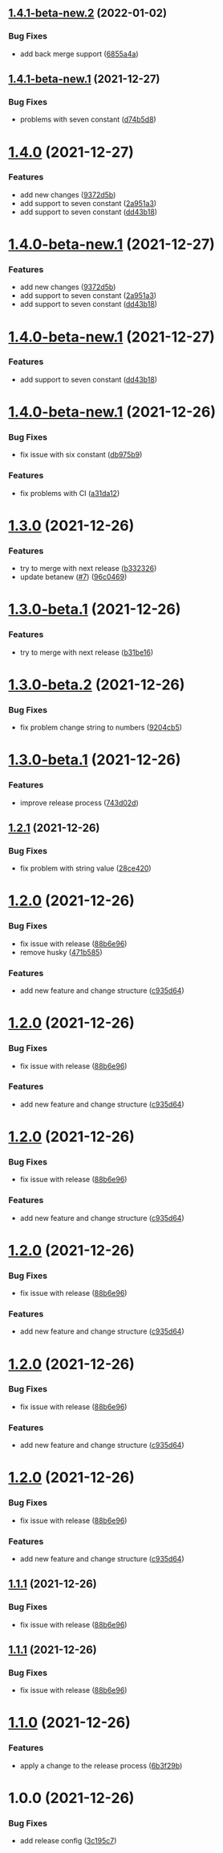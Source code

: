 ## [1.4.1-beta-new.2](https://github.com/brayanarrieta/hello-world-brayan/compare/v1.4.1-beta-new.1...v1.4.1-beta-new.2) (2022-01-02)


### Bug Fixes

* add back merge support ([6855a4a](https://github.com/brayanarrieta/hello-world-brayan/commit/6855a4af56f90bfbcbfb2148556e6b2a37ed1f26))

## [1.4.1-beta-new.1](https://github.com/brayanarrieta/hello-world-brayan/compare/v1.4.0...v1.4.1-beta-new.1) (2021-12-27)


### Bug Fixes

* problems with seven constant ([d74b5d8](https://github.com/brayanarrieta/hello-world-brayan/commit/d74b5d83044ae7d2e3b030655e850ff3b3ae9db2))

# [1.4.0](https://github.com/brayanarrieta/hello-world-brayan/compare/v1.3.0...v1.4.0) (2021-12-27)


### Features

* add new changes ([9372d5b](https://github.com/brayanarrieta/hello-world-brayan/commit/9372d5b40016c4794c1765aa5baf1696a059017c))
* add support to seven constant ([2a951a3](https://github.com/brayanarrieta/hello-world-brayan/commit/2a951a3af268477f5644df0a980ad3b09a8a4668))
* add support to seven constant ([dd43b18](https://github.com/brayanarrieta/hello-world-brayan/commit/dd43b18a78dfa6a7d604f6c6249014351cdc2fd1))

# [1.4.0-beta-new.1](https://github.com/brayanarrieta/hello-world-brayan/compare/v1.3.0...v1.4.0-beta-new.1) (2021-12-27)


### Features

* add new changes ([9372d5b](https://github.com/brayanarrieta/hello-world-brayan/commit/9372d5b40016c4794c1765aa5baf1696a059017c))
* add support to seven constant ([2a951a3](https://github.com/brayanarrieta/hello-world-brayan/commit/2a951a3af268477f5644df0a980ad3b09a8a4668))
* add support to seven constant ([dd43b18](https://github.com/brayanarrieta/hello-world-brayan/commit/dd43b18a78dfa6a7d604f6c6249014351cdc2fd1))

# [1.4.0-beta-new.1](https://github.com/brayanarrieta/hello-world-brayan/compare/v1.3.0...v1.4.0-beta-new.1) (2021-12-27)


### Features

* add support to seven constant ([dd43b18](https://github.com/brayanarrieta/hello-world-brayan/commit/dd43b18a78dfa6a7d604f6c6249014351cdc2fd1))

# [1.4.0-beta-new.1](https://github.com/brayanarrieta/hello-world-brayan/compare/v1.3.0...v1.4.0-beta-new.1) (2021-12-26)


### Bug Fixes

* fix issue with six constant ([db975b9](https://github.com/brayanarrieta/hello-world-brayan/commit/db975b981c252f050e9ce51017fc8187646a5e1d))


### Features

* fix problems with CI ([a31da12](https://github.com/brayanarrieta/hello-world-brayan/commit/a31da12e998bc40d3f754309fef2c9ae65f70df2))

# [1.3.0](https://github.com/brayanarrieta/hello-world-brayan/compare/v1.2.1...v1.3.0) (2021-12-26)


### Features

* try to merge with next release ([b332326](https://github.com/brayanarrieta/hello-world-brayan/commit/b332326ddfd731c288fe9fa3ac6de6a6d1c77bc2))
* update betanew ([#7](https://github.com/brayanarrieta/hello-world-brayan/issues/7)) ([96c0469](https://github.com/brayanarrieta/hello-world-brayan/commit/96c0469252df72aabce010aa81cfce8d307e80ab))

# [1.3.0-beta.1](https://github.com/brayanarrieta/hello-world-brayan/compare/v1.2.1...v1.3.0-beta.1) (2021-12-26)


### Features

* try to merge with next release ([b31be16](https://github.com/brayanarrieta/hello-world-brayan/commit/b31be16b98c605c237ca7864f847de11d11ea1c2))

# [1.3.0-beta.2](https://github.com/brayanarrieta/hello-world-brayan/compare/v1.3.0-beta.1...v1.3.0-beta.2) (2021-12-26)


### Bug Fixes

* fix problem change string to numbers ([9204cb5](https://github.com/brayanarrieta/hello-world-brayan/commit/9204cb5cd962085c3448d7b577dcf1a5b9120edc))


# [1.3.0-beta.1](https://github.com/brayanarrieta/hello-world-brayan/compare/v1.2.1...v1.3.0-beta.1) (2021-12-26)


### Features

* improve release process ([743d02d](https://github.com/brayanarrieta/hello-world-brayan/commit/743d02dbab355d374a15654b8ce35e8976dc8eb5))

## [1.2.1](https://github.com/brayanarrieta/hello-world-brayan/compare/v1.2.0...v1.2.1) (2021-12-26)


### Bug Fixes

* fix problem with string value ([28ce420](https://github.com/brayanarrieta/hello-world-brayan/commit/28ce420f787eb9b3d16d677f10c83c4982acc081))

# [1.2.0](https://github.com/brayanarrieta/hello-world-brayan/compare/v1.1.0...v1.2.0) (2021-12-26)


### Bug Fixes

* fix issue with release ([88b6e96](https://github.com/brayanarrieta/hello-world-brayan/commit/88b6e96329471bcef979986e8d65f86ad497991f))
* remove husky ([471b585](https://github.com/brayanarrieta/hello-world-brayan/commit/471b58533d774d8eb728a2d99557175785fdd7c7))


### Features

* add new feature and change structure ([c935d64](https://github.com/brayanarrieta/hello-world-brayan/commit/c935d640b626e236fb6cd25dd3a73bd4a6b7aae4))

# [1.2.0](https://github.com/brayanarrieta/hello-world-brayan/compare/v1.1.0...v1.2.0) (2021-12-26)


### Bug Fixes

* fix issue with release ([88b6e96](https://github.com/brayanarrieta/hello-world-brayan/commit/88b6e96329471bcef979986e8d65f86ad497991f))


### Features

* add new feature and change structure ([c935d64](https://github.com/brayanarrieta/hello-world-brayan/commit/c935d640b626e236fb6cd25dd3a73bd4a6b7aae4))

# [1.2.0](https://github.com/brayanarrieta/hello-world-brayan/compare/v1.1.0...v1.2.0) (2021-12-26)


### Bug Fixes

* fix issue with release ([88b6e96](https://github.com/brayanarrieta/hello-world-brayan/commit/88b6e96329471bcef979986e8d65f86ad497991f))


### Features

* add new feature and change structure ([c935d64](https://github.com/brayanarrieta/hello-world-brayan/commit/c935d640b626e236fb6cd25dd3a73bd4a6b7aae4))

# [1.2.0](https://github.com/brayanarrieta/hello-world-brayan/compare/v1.1.0...v1.2.0) (2021-12-26)


### Bug Fixes

* fix issue with release ([88b6e96](https://github.com/brayanarrieta/hello-world-brayan/commit/88b6e96329471bcef979986e8d65f86ad497991f))


### Features

* add new feature and change structure ([c935d64](https://github.com/brayanarrieta/hello-world-brayan/commit/c935d640b626e236fb6cd25dd3a73bd4a6b7aae4))

# [1.2.0](https://github.com/brayanarrieta/hello-world-brayan/compare/v1.1.0...v1.2.0) (2021-12-26)


### Bug Fixes

* fix issue with release ([88b6e96](https://github.com/brayanarrieta/hello-world-brayan/commit/88b6e96329471bcef979986e8d65f86ad497991f))


### Features

* add new feature and change structure ([c935d64](https://github.com/brayanarrieta/hello-world-brayan/commit/c935d640b626e236fb6cd25dd3a73bd4a6b7aae4))

# [1.2.0](https://github.com/brayanarrieta/hello-world-brayan/compare/v1.1.0...v1.2.0) (2021-12-26)


### Bug Fixes

* fix issue with release ([88b6e96](https://github.com/brayanarrieta/hello-world-brayan/commit/88b6e96329471bcef979986e8d65f86ad497991f))


### Features

* add new feature and change structure ([c935d64](https://github.com/brayanarrieta/hello-world-brayan/commit/c935d640b626e236fb6cd25dd3a73bd4a6b7aae4))

## [1.1.1](https://github.com/brayanarrieta/hello-world-brayan/compare/v1.1.0...v1.1.1) (2021-12-26)


### Bug Fixes

* fix issue with release ([88b6e96](https://github.com/brayanarrieta/hello-world-brayan/commit/88b6e96329471bcef979986e8d65f86ad497991f))

## [1.1.1](https://github.com/brayanarrieta/hello-world-brayan/compare/v1.1.0...v1.1.1) (2021-12-26)


### Bug Fixes

* fix issue with release ([88b6e96](https://github.com/brayanarrieta/hello-world-brayan/commit/88b6e96329471bcef979986e8d65f86ad497991f))

# [1.1.0](https://github.com/brayanarrieta/hello-world-brayan/compare/v1.0.0...v1.1.0) (2021-12-26)


### Features

* apply a change to the release process ([6b3f29b](https://github.com/brayanarrieta/hello-world-brayan/commit/6b3f29b0b22fb5ec54924f483bbf8a99228f4eec))

# 1.0.0 (2021-12-26)


### Bug Fixes

* add release config ([3c195c7](https://github.com/brayanarrieta/hello-world-brayan/commit/3c195c7c0a97b2ed1c4cf9fb83ed29bad6fb7779))
